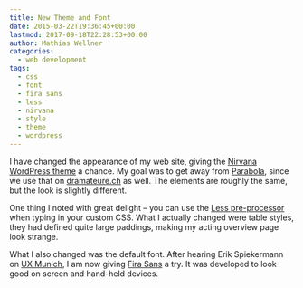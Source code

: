 ```yaml
---
title: New Theme and Font
date: 2015-03-22T19:36:45+00:00
lastmod: 2017-09-18T22:28:53+00:00
author: Mathias Wellner
categories:
  - web development
tags:
  - css
  - font
  - fira sans
  - less
  - nirvana
  - style
  - theme
  - wordpress
---
```

I have changed the appearance of my web site, giving the <a href="http://www.cryoutcreations.eu/nirvana" title="Nirvana WordPress Theme" target="_blank">Nirvana WordPress theme</a> a chance. My goal was to get away from <a href="http://www.cryoutcreations.eu/parabola/" title="Parabola WordPress Theme" target="_blank">Parabola</a>, since we use that on <a href="http://dramateure.ch" title="die dramateure zürich" target="_blank">dramateure.ch</a> as well. The elements are roughly the same, but the look is slightly different. 

One thing I noted with great delight &ndash; you can use the <a href="http://lesscss.org/" title="Less CSS" target="_blank">Less pre-processor</a> when typing in your custom CSS. What I actually changed were table styles, they had defined quite large paddings, making my acting overview page look strange. 

What I also changed was the default font. After hearing Erik Spiekermann on <a href="http://2015.uxmunich.com/" title="UX Munich" target="_blank">UX Munich</a>, I am now giving <a href="https://en.wikipedia.org/wiki/Fira_Sans" title="Fira Sans" target="_blank">Fira Sans</a> a try. It was developed to look good on screen and hand-held devices.